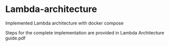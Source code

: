 # Lambda-architecture
Implemented Lambda architecture with docker compose

Steps for the complete implementation are provided in Lambda Architecture guide.pdf
